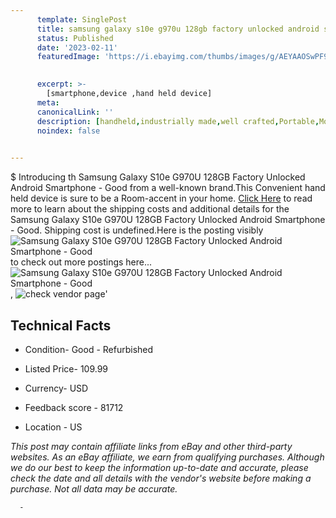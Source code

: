 ```yaml
---
      template: SinglePost
      title: samsung galaxy s10e g970u 128gb factory unlocked android smartphone good
      status: Published
      date: '2023-02-11'
      featuredImage: 'https://i.ebayimg.com/thumbs/images/g/AEYAAOSwPF9hmHqe/s-l225.jpg'
       

      excerpt: >-
        [smartphone,device ,hand held device]
      meta:
      canonicalLink: ''
      description: [handheld,industrially made,well crafted,Portable,Mobile,Compact,Convenient,Lightweight,Maneuverable,Man-portable,Miniature,Carriable,Hand-held,Light,Holdable,Transportable,Mobile device,Pocket-sized,On-the-go,Wireless,Cordless,Compact size,Convenient size, smartphone,device ,hand held device]
      noindex: false
      

---
```

$
      Introducing th Samsung Galaxy S10e G970U 128GB Factory Unlocked Android Smartphone - Good from a well-known brand.This Convenient hand held device is sure to be a Room-accent in your home. [Click Here](https://www.ebay.com/itm/254362724799?hash=item3b393329bf%3Ag%3AAEYAAOSwPF9hmHqe&mkevt=1&mkcid=1&mkrid=711-53200-19255-0&campid=%253CePNCampaignId%253E&customid=%253CreferenceId%253E&toolid=10049) to read more to learn about the shipping costs and additional details for the Samsung Galaxy S10e G970U 128GB Factory Unlocked Android Smartphone - Good. Shipping cost is undefined.Here is the posting visibly ![Samsung Galaxy S10e G970U 128GB Factory Unlocked Android Smartphone - Good](https://i.ebayimg.com/thumbs/images/g/AEYAAOSwPF9hmHqe/s-l225.jpg) to check out more postings here... ![Samsung Galaxy S10e G970U 128GB Factory Unlocked Android Smartphone - Good](https://i.ebayimg.com/images/g/AEYAAOSwPF9hmHqe/s-l960.jpg), ![check vendor page](https://origin-galleryplus.ebayimg.com/ws/web/254362724799_2_0_1/225x225.jpg,https://origin-galleryplus.ebayimg.com/ws/web/254362724799_3_0_1/225x225.jpg,https://origin-galleryplus.ebayimg.com/ws/web/254362724799_4_0_1/225x225.jpg,https://origin-galleryplus.ebayimg.com/ws/web/254362724799_5_0_1/225x225.jpg)'

      

 ## Technical Facts 



     
      

 - Condition- Good - Refurbished 


      

 - Listed Price- 109.99 


      

 - Currency- USD 


      

 - Feedback score - 81712 


      

 - Location - US 


      
      

 *_This post may contain affiliate links from eBay and other third-party websites. As an eBay affiliate, we earn from qualifying purchases. Although we do our best to keep the information up-to-date and accurate, please check the date and all details with the vendor's website before making a purchase. Not all data may be accurate._*




      -
